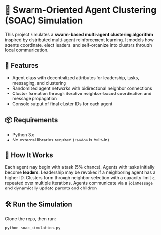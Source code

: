 # 🧠 Swarm-Oriented Agent Clustering (SOAC) Simulation

This project simulates a **swarm-based multi-agent clustering algorithm** inspired by distributed multi-agent reinforcement learning. It models how agents coordinate, elect leaders, and self-organize into clusters through local communication.

## 🚀 Features

- Agent class with decentralized attributes for leadership, tasks, messaging, and clustering
- Randomized agent networks with bidirectional neighbor connections
- Cluster formation through iterative neighbor-based coordination and message propagation
- Console output of final cluster IDs for each agent

## 📦 Requirements

- Python 3.x
- No external libraries required (`random` is built-in)

## 🧪 How It Works

Each agent may begin with a task (5% chance). Agents with tasks initially become **leaders**. Leadership may be revoked if a neighboring agent has a higher ID. Clusters form through neighbor selection with a capacity limit `c`, repeated over multiple iterations. Agents communicate via a `joinMessage` and dynamically update parents and children.

## 🛠️ Run the Simulation

Clone the repo, then run:

```bash
python soac_simulation.py
